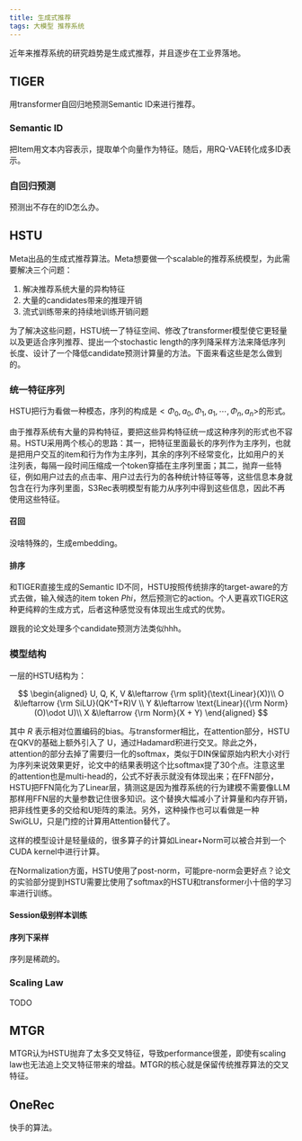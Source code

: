 ```yaml
---
title: 生成式推荐
tags: 大模型 推荐系统
---
```



近年来推荐系统的研究趋势是生成式推荐，并且逐步在工业界落地。
<!--more-->

## TIGER

用transformer自回归地预测Semantic ID来进行推荐。

### Semantic ID

把Item用文本内容表示，提取单个向量作为特征。随后，用RQ-VAE转化成多ID表示。

### 自回归预测

预测出不存在的ID怎么办。


## HSTU

Meta出品的生成式推荐算法。Meta想要做一个scalable的推荐系统模型，为此需要解决三个问题：

1. 解决推荐系统大量的异构特征
2. 大量的candidates带来的推理开销
3. 流式训练带来的持续地训练开销问题

为了解决这些问题，HSTU统一了特征空间、修改了transformer模型使它更轻量以及更适合序列推荐、提出一个stochastic length的序列降采样方法来降低序列长度、设计了一个降低candidate预测计算量的方法。下面来看这些是怎么做到的。

### 统一特征序列

HSTU把行为看做一种模态，序列的构成是$<\Phi_0, a_0, \Phi_1,a_1,\cdots,\Phi_n, a_n>$的形式。

由于推荐系统有大量的异构特征，要把这些异构特征统一成这种序列的形式也不容易。HSTU采用两个核心的思路：其一，把特征里面最长的序列作为主序列，也就是把用户交互的item和行为作为主序列，其余的序列不经常变化，比如用户的关注列表，每隔一段时间压缩成一个token穿插在主序列里面；其二，抛弃一些特征，例如用户过去的点击率、用户过去行为的各种统计特征等等，这些信息本身就包含在行为序列里面，S3Rec表明模型有能力从序列中得到这些信息，因此不再使用这些特征。

#### 召回

没啥特殊的，生成embedding。

#### 排序

和TIGER直接生成的Semantic ID不同，HSTU按照传统排序的target-aware的方式去做，输入候选的item token $Phi$，然后预测它的action。个人更喜欢TIGER这种更纯粹的生成方式，后者这种感觉没有体现出生成式的优势。

跟我的论文处理多个candidate预测方法类似hhh。


### 模型结构

一层的HSTU结构为：

$$
\begin{aligned}
U, Q, K, V &\leftarrow {\rm split}(\text{Linear}(X))\\
O &\leftarrow {\rm SiLU}(QK^T+R)V \\
Y &\leftarrow \text{Linear}({\rm Norm}(O)\odot U)\\
X &\leftarrow {\rm Norm}(X + Y)
\end{aligned}
$$

其中 $R$ 表示相对位置编码的bias。与transformer相比，在attention部分，HSTU在QKV的基础上额外引入了 U，通过Hadamard积进行交叉。除此之外，attention的部分去掉了需要归一化的softmax，类似于DIN保留原始内积大小对行为序列来说效果更好，论文中的结果表明这个比softmax提了30个点。注意这里的attention也是multi-head的，公式不好表示就没有体现出来；在FFN部分，HSTU把FFN简化为了Linear层，猜测这是因为推荐系统的行为建模不需要像LLM那样用FFN层的大量参数记住很多知识。这个替换大幅减小了计算量和内存开销，把非线性更多的交给和U矩阵的乘法。另外，这种操作也可以看做是一种SwiGLU，只是门控的计算用Attention替代了。

这样的模型设计是轻量级的，很多算子的计算如Linear+Norm可以被合并到一个CUDA kernel中进行计算。

在Normalization方面，HSTU使用了post-norm，可能pre-norm会更好点？论文的实验部分提到HSTU需要比使用了softmax的HSTU和transformer小十倍的学习率进行训练。

#### Session级别样本训练

#### 序列下采样

序列是稀疏的。

### Scaling Law

TODO

## MTGR

MTGR认为HSTU抛弃了太多交叉特征，导致performance很差，即使有scaling law也无法追上交叉特征带来的增益。MTGR的核心就是保留传统推荐算法的交叉特征。


## OneRec

快手的算法。




